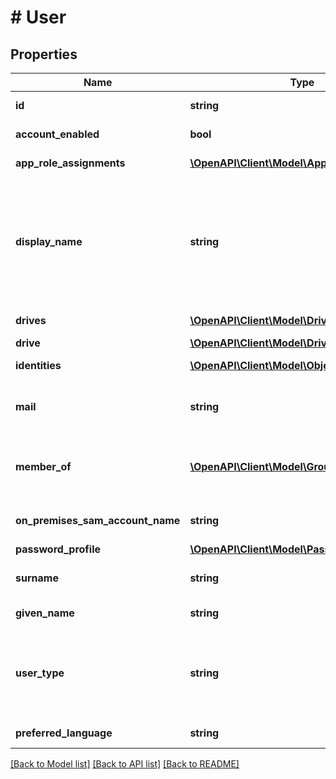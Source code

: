 # # User

## Properties

Name | Type | Description | Notes
------------ | ------------- | ------------- | -------------
**id** | **string** | Read-only. | [optional] [readonly]
**account_enabled** | **bool** | Set to \&quot;true\&quot; when the account is enabled. | [optional]
**app_role_assignments** | [**\OpenAPI\Client\Model\AppRoleAssignment[]**](AppRoleAssignment.md) | The apps and app roles which this user has been assigned. | [optional] [readonly]
**display_name** | **string** | The name displayed in the address book for the user. This value is usually the combination of the user&#39;s first name, middle initial, and last name. This property is required when a user is created and it cannot be cleared during updates. Returned by default. Supports $orderby. |
**drives** | [**\OpenAPI\Client\Model\Drive[]**](Drive.md) | A collection of drives available for this user. Read-only. | [optional] [readonly]
**drive** | [**\OpenAPI\Client\Model\Drive**](Drive.md) |  | [optional]
**identities** | [**\OpenAPI\Client\Model\ObjectIdentity[]**](ObjectIdentity.md) | Identities associated with this account. | [optional]
**mail** | **string** | The SMTP address for the user, for example, &#39;jeff@contoso.onowncloud.com&#39;. Returned by default. |
**member_of** | [**\OpenAPI\Client\Model\Group[]**](Group.md) | Groups that this user is a member of. HTTP Methods: GET (supported for all groups). Read-only. Nullable. Supports $expand. | [optional]
**on_premises_sam_account_name** | **string** | Contains the on-premises SAM account name synchronized from the on-premises directory. |
**password_profile** | [**\OpenAPI\Client\Model\PasswordProfile**](PasswordProfile.md) |  | [optional]
**surname** | **string** | The user&#39;s surname (family name or last name). Returned by default. | [optional]
**given_name** | **string** | The user&#39;s givenName. Returned by default. | [optional]
**user_type** | **string** | The user&#x60;s type. This can be either \&quot;Member\&quot; for regular user, \&quot;Guest\&quot; for guest users or \&quot;Federated\&quot; for users imported from a federated instance. | [optional]
**preferred_language** | **string** | Represents the users language setting, ISO-639-1 Code | [optional]

[[Back to Model list]](../../README.md#models) [[Back to API list]](../../README.md#endpoints) [[Back to README]](../../README.md)
